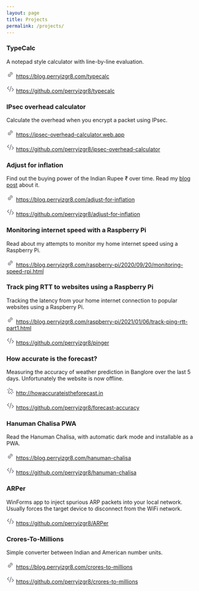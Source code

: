 ```yaml
---
layout: page
title: Projects
permalink: /projects/
---
```


### TypeCalc
A notepad style calculator with line-by-line evaluation.

![Link](/Link.png) <https://blog.perryizgr8.com/typecalc>

![Code repository](/Code.png) <https://github.com/perryizgr8/typecalc>


### IPsec overhead calculator
Calculate the overhead when you encrypt a packet using IPsec.

![Link](/Link.png) <https://ipsec-overhead-calculator.web.app>

![Code repository](/Code.png) <https://github.com/perryizgr8/ipsec-overhead-calculator>


### Adjust for inflation
Find out the buying power of the Indian Rupee ₹ over time. Read my [blog post](/_posts/2020-08-02-adjust-for-inflation) about it.

![Link](/Link.png) <https://blog.perryizgr8.com/adjust-for-inflation>

![Code repository](/Code.png) <https://github.com/perryizgr8/adjust-for-inflation>


### Monitoring internet speed with a Raspberry Pi
Read about my attempts to monitor my home internet speed using a Raspberry Pi.

![Link](/Link.png) <https://blog.perryizgr8.com/raspberry-pi/2020/09/20/monitoring-speed-rpi.html>


### Track ping RTT to websites using a Raspberry Pi
Tracking the latency from your home internet connection to popular websites using a Raspberry Pi.

![Link](/Link.png) <https://blog.perryizgr8.com/raspberry-pi/2021/01/06/track-ping-rtt-part1.html>

![Code repository](/Code.png) <https://github.com/perryizgr8/pinger>


### How accurate is the forecast?
Measuring the accuracy of weather prediction in Banglore over the last 5 days. Unfortunately the website is now offline.

![Link](/LinkBroken.png) <http://howaccurateistheforecast.in>

![Code repository](/Code.png) <https://github.com/perryizgr8/forecast-accuracy>

### Hanuman Chalisa PWA
Read the Hanuman Chalisa, with automatic dark mode and installable as a PWA.

![Link](/Link.png) <https://blog.perryizgr8.com/hanuman-chalisa>

![Code repository](/Code.png) <https://github.com/perryizgr8/hanuman-chalisa>

### ARPer
WinForms app to inject spurious ARP packets into your local network. Usually forces the target device to disconnect from the WiFi network.

![Code repository](/Code.png) <https://github.com/perryizgr8/ARPer>

### Crores-To-Millions
Simple converter between Indian and American number units.

![Link](/Link.png) <https://blog.perryizgr8.com/crores-to-millions>

![Code repository](/Code.png) <https://github.com/perryizgr8/crores-to-millions>
